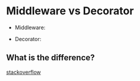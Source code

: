 # Middleware vs Decorator

- Middleware:

- Decorator:

## What is the difference?

[stackoverflow]("https://stackoverflow.com/questions/48696631/are-middlewares-an-implementation-of-the-decorator-pattern")
